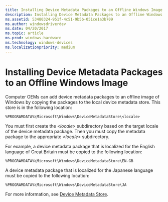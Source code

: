 ```yaml
---
title: Installing Device Metadata Packages to an Offline Windows Image
description: Installing Device Metadata Packages to an Offline Windows Image
ms.assetid: 53480324-951f-4c51-9b5b-051ce1a3b709
ms.author: windowsdriverdev
ms.date: 04/20/2017
ms.topic: article
ms.prod: windows-hardware
ms.technology: windows-devices
ms.localizationpriority: medium
---
```


# Installing Device Metadata Packages to an Offline Windows Image


Computer OEMs can add device metadata packages to an offline image of Windows by copying the packages to the local device metadata store. This store is in the following location:

```
%PROGRAMDATA%\Microsoft\Windows\DeviceMetadataStore\<locale>
```

You must first create the *&lt;locale&gt;* subdirectory based on the target locale of the device metadata package. Then you must copy the metadata package to the appropriate *&lt;locale&gt;* subdirectory.

For example, a device metadata package that is localized for the English language of Great Britain must be copied to the following location:

```
%PROGRAMDATA%\Microsoft\Windows\DeviceMetadataStore\EN-GB
```

A device metadata package that is localized for the Japanese language must be copied to the following location:

```
%PROGRAMDATA%\Microsoft\Windows\DeviceMetadataStore\JA
```

For more information, see [Device Metadata Store](device-metadata-store.md).

 

 





